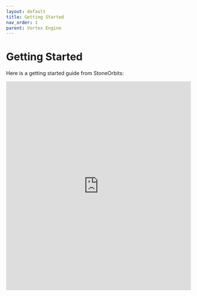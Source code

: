 ```yaml
---
layout: default
title: Getting Started
nav_order: 1
parent: Vortex Engine
---
```


# Getting Started

Here is a getting started guide from StoneOrbits:

<iframe src="https://docs.google.com/presentation/d/e/2PACX-1vRLsq6i3h9JlYHX0wS3SG9eDZ1vzIsRIU8GAZ9C2QW80uRoexr6_MAmvv_RAu7yuKxZiHy0dH9s2c3q/embed?start=false&loop=false&delayms=3000" frameborder="0" width=100% height="569" allowfullscreen="true" mozallowfullscreen="true" webkitallowfullscreen="true"></iframe>
